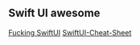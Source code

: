 ## Swift UI awesome

[Fucking SwiftUI](https://fuckingswiftui.com)
[SwiftUI-Cheat-Sheet](https://github.com/SimpleBoilerplates/SwiftUI-Cheat-Sheet)
